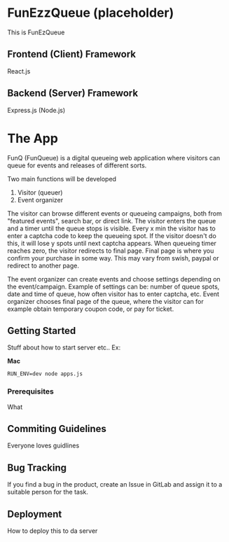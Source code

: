 # FunEzzQueue (placeholder)

This is FunEzQueue


## Frontend (Client) Framework
React.js

## Backend (Server) Framework
Express.js (Node.js)

# The App
FunQ (FunQueue) is a digital queueing web application where visitors can queue for events and releases of different sorts.

Two main functions will be developed

1. Visitor (queuer)
2. Event organizer

The visitor can browse different events or queueing campaigns, both from "featured events", search bar, or direct link.
The visitor enters the queue and a timer until the queue stops is visible. 
Every x min the visitor has to enter a captcha code to keep the queueing spot.
If the visitor doesn't do this, it will lose y spots until next captcha appears.
When queueing timer reaches zero, the visitor redirects to final page. 
Final page is where you confirm your purchase in some way. This may vary from swish, paypal or redirect to another page.

The event organizer can create events and choose settings depending on the event/campaign.
Example of settings can be: number of queue spots, date and time of queue, how often visitor has to enter captcha, etc.
Event organizer chooses final page of the queue, where the visitor can for example obtain temporary coupon code, or pay for ticket.



## Getting Started

Stuff about how to start server etc.. 
Ex: 

**Mac**
```
RUN_ENV=dev node apps.js
```

### Prerequisites

What 


## Commiting Guidelines
Everyone loves guidlines 


## Bug Tracking 
If you find a bug in the product, create an Issue in GitLab and assign it to a suitable person for the task. 

## Deployment

How to deploy this to da server










